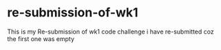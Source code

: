# re-submission-of-wk1
This is my Re-submission of wk1 code challenge 
i have re-submitted coz the first one was empty
